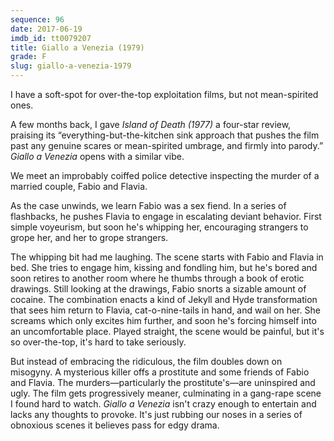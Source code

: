 ```yaml
---
sequence: 96
date: 2017-06-19
imdb_id: tt0079207
title: Giallo a Venezia (1979)
grade: F
slug: giallo-a-venezia-1979
---
```


I have a soft-spot for over-the-top exploitation films, but not mean-spirited ones. 

A few months back, I gave _Island of Death (1977)_ a four-star review, praising its “everything-but-the-kitchen sink approach that pushes the film past any genuine scares or mean-spirited umbrage, and firmly into parody.” _Giallo a Venezia_ opens with a similar vibe. 

We meet an improbably coiffed police detective inspecting the murder of a married couple, Fabio and Flavia. 

As the case unwinds, we learn Fabio was a sex fiend. In a series of flashbacks, he pushes Flavia to engage in escalating deviant behavior. First simple voyeurism, but soon he's whipping her, encouraging strangers to grope her, and her to grope strangers. 

The whipping bit had me laughing. The scene starts with Fabio and Flavia in bed. She tries to engage him, kissing and fondling him, but he's bored and soon retires to another room where he thumbs through a book of erotic drawings. Still looking at the drawings, Fabio snorts a sizable amount of cocaine. The combination enacts a kind of Jekyll and Hyde transformation that sees him return to Flavia, cat-o-nine-tails in hand, and wail on her. She screams which only excites him further, and soon he's forcing himself into an uncomfortable place. Played straight, the scene would be painful, but it's so over-the-top, it's hard to take seriously. 

But instead of embracing the ridiculous, the film doubles down on misogyny. A mysterious killer offs a prostitute and some friends of Fabio and Flavia. The murders—particularly the prostitute's—are uninspired and ugly. The film gets progressively meaner, culminating in a gang-rape scene I found hard to watch. _Giallo a Venezia_ isn't crazy enough to entertain and lacks any thoughts to provoke. It's just rubbing our noses in a series of obnoxious scenes it believes pass for edgy drama.